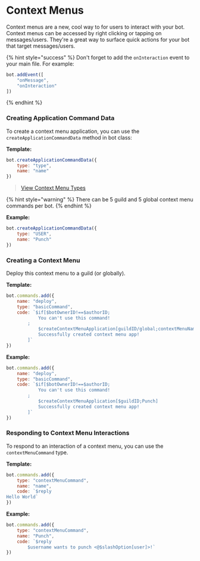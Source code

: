 # Context Menus
Context menus are a new, cool way to for users to interact with your bot. Context menus can be accessed by right clicking or tapping on messages/users. They're a great way to surface quick actions for your bot that target messages/users.

{% hint style="success" %}
Don't forget to add the `onInteraction` event to your main file. For example:
```javascript
bot.addEvent([
    "onMessage",
    "onInteraction"
])
```
{% endhint %}

### Creating Application Command Data
To create a context menu application, you can use the `createApplicationCommandData` method in bot class:

**Template:**
```javascript
bot.createApplicationCommandData({
    type: "type",
    name: "name"
})
```
> [View Context Menu Types](/src/typedefs/applicationcommandtypes.md)

{% hint style="warning" %}
There can be 5 guild and 5 global context menu commands per bot.
{% endhint %}

**Example:**
```javascript
bot.createApplicationCommandData({
    type: "USER",
    name: "Punch"
})
```

### Creating a Context Menu
Deploy this context menu to a guild (or globally).

**Template:**
```javascript
bot.commands.add({
    name: "deploy",
    type: "basicCommand",
    code: `$if[$botOwnerID!==$authorID;
            You can't use this command!
        ;
            $createContextMenuApplication[guildID/global;contextMenuName]
            Successfully created context menu app!
        ]`
})
```

**Example:**
```javascript
bot.commands.add({
    name: "deploy",
    type: "basicCommand",
    code: `$if[$botOwnerID!==$authorID;
            You can't use this command!
        ;
            $createContextMenuApplication[$guildID;Punch]
            Successfully created context menu app!
        ]`
})
```

### Responding to Context Menu Interactions
To respond to an interaction of a context menu, you can use the `contextMenuCommand` type.

**Template:**
```javascript
bot.commands.add({
    type: "contextMenuCommand",
    name: "name",
    code: `$reply
Hello World`
})
```

**Example:**
```javascript
bot.commands.add({
    type: "contextMenuCommand",
    name: "Punch",
    code: `$reply
        $username wants to punch <@$slashOption[user]>!`
})
```
